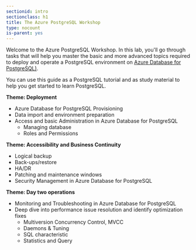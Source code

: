 ```yaml
---
sectionid: intro
sectionclass: h1
title: The Azure PostgreSQL Workshop
type: nocount
is-parent: yes
---
```


Welcome to the Azure PostgreSQL Workshop. In this lab, you'll go through tasks that will help you master the basic and more advanced topics required to deploy and operate a PostgreSQL environment on [Azure Database for PostgreSQL)](https://azure.microsoft.com/en-us/services/postgresql/). 

You can use this guide as a PostgreSQL tutorial and as study material to help you get started to learn PostgreSQL.

**Theme: Deployment**
- Azure Database for PostgreSQL Provisioning 
- Data import and environment preparation  
- Access and basic Administration in Azure Database for PostgreSQL
    - Managing database 
	- Roles and Permissions 

**Theme: Accessibility and Business Continuity**
- Logical backup
- Back-ups/restore   
- HA/DR 
- Patching and maintenance windows
- Security Management in Azure Database for PostgreSQL 

**Theme: Day two operations**
- Monitoring and Troubleshooting in Azure Database for PostgreSQL  
- Deep dive into performance issue resolution and identify optimization fixes  
    - Multiversion Concurrency Control, MVCC
    - Daemons & Tuning
    - SQL characteristic
    - Statistics and Query

